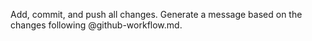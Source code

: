 Add, commit, and push all changes.
Generate a message based on the changes following @github-workflow.md.